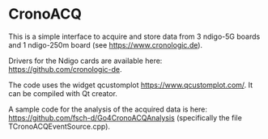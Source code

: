 # CronoACQ
This is a simple interface to acquire and store data from 3 ndigo-5G boards and 1 ndigo-250m board (see https://www.cronologic.de).

Drivers for the Ndigo cards are available here: https://github.com/cronologic-de.

The code uses the widget qcustomplot https://www.qcustomplot.com/. It can be compiled with Qt creator.

A sample code for the analysis of the acquired data is here: https://github.com/fsch-d/Go4CronoACQAnalysis (specifically the file TCronoACQEventSource.cpp). 
